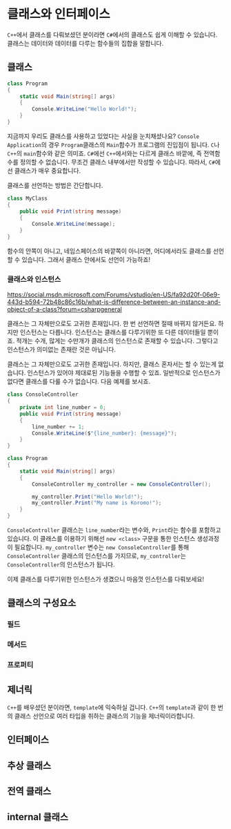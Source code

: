 # 클래스와 인터페이스

`C++`에서 클래스를 다뤄보셨던 분이라면 `C#`에서의 클래스도 쉽게 이해할 수 있습니다.
클래스는 데이터와 데이터를 다루는 함수들의 집합을 말합니다.

## 클래스

``` csharp
class Program
{
    static void Main(string[] args)
    {
        Console.WriteLine("Hello World!");
    }
}
```

지금까지 우리도 클래스를 사용하고 있었다는 사실을 눈치채셨나요?
`Console Application`의 경우 `Program`클래스의 `Main`함수가 프로그램의 진입점이 됩니다.
`C`나 `C++`의 `main`함수와 같은 의미죠.
`C#`에선 `C++`에서와는 다르게 클래스 바깥에, 즉 전역함수를 정의할 수 없습니다.
무조건 클래스 내부에서만 작성할 수 있습니다.
따라서, `C#`에선 클래스가 매우 중요합니다.

클래스를 선언하는 방법은 간단합니다.

``` csharp
class MyClass
{
    public void Print(string message)
    {
        Console.WriteLine(message);
    }
}
```

함수의 안쪽이 아니고, 네임스페이스의 바깥쪽이 아니라면, 어디에서라도 클래스를 선언할 수 있습니다.
그래서 클래스 안에서도 선언이 가능하죠!

### 클래스와 인스턴스

https://social.msdn.microsoft.com/Forums/vstudio/en-US/fa92d20f-06e9-443d-b594-72b48c86c16b/what-is-difference-between-an-instance-and-object-of-a-class?forum=csharpgeneral

클래스는 그 자체만으로도 고귀한 존재입니다. 한 번 선언하면 절때 바뀌지 않거든요.
하지만 인스턴스는 다릅니다. 인스턴스는 클래스를 다루기위한 또 다른 데이터들일 뿐이죠.
적개는 수개, 많게는 수만개가 클래스의 인스턴스로 존재할 수 있습니다.
그렇다고 인스턴스가 의미없는 존재란 것은 아닙니다.

클래스는 그 자체만으로도 고귀한 존재입니다. 하지만, 클래스 혼자서는 할 수 있는게 없습니다.
인스턴스가 있어야 제대로된 기능들을 수행할 수 있죠.
일반적으로 인스턴스가 없다면 클래스를 다룰 수가 없습니다.
다음 예제를 보시죠.

``` csharp
class ConsoleController
{
    private int line_number = 0;
    public void Print(string message)
    {
        line_number += 1;
        Console.WriteLine($"{line_number}: {message}");
    }
}

class Program
{
    static void Main(string[] args)
    {
        ConsoleController my_controller = new ConsoleController();

        my_controller.Print("Hello World!");
        my_controller.Print("My name is Koromo!");
    }
}
```

`ConsoleController` 클래스는 `line_number`라는 변수와, `Print`라는 함수를 포함하고 있습니다.
이 클래스를 이용하기 위해선 `new <class>` 구문을 통한 인스턴스 생성과정이 필요합니다.
`my_controller` 변수는 `new ConsoleController`를 통해 `ConsoleController` 클래스의 인스턴스를 가지므로, `my_controller`는 `ConsoleController`의 인스턴스가 됩니다.

이제 클래스를 다루기위한 인스턴스가 생겼으니 마음껏 인스턴스를 다뤄보세요!

## 클래스의 구성요소



### 필드

### 메서드

### 프로퍼티

## 제너릭

`C++`를 배우셨던 분이라면, `template`에 익숙하실 겁니다.
`C++`의 `template`과 같이 한 번의 클래스 선언으로 여러 타입을 취하는 클래스의 기능을 제너릭이라합니다.

## 인터페이스

## 추상 클래스

## 전역 클래스

## internal 클래스
